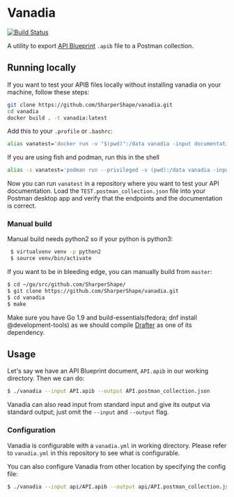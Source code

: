 # Vanadia

[![Build Status](https://travis-ci.org/bukalapak/vanadia.svg?branch=master)](https://travis-ci.org/bukalapak/vanadia)

A utility to export [API Blueprint](https://github.com/apiaryio/api-blueprint) `.apib` file to a Postman collection.

## Running locally

If you want to test your APIB files locally without installing vanadia on your machine, follow these steps:
```sh
git clone https://github.com/SharperShape/vanadia.git
cd vanadia
docker build . -t vanadia:latest
```

Add this to your `.profile` or `.bashrc`:
```sh
alias vanatest='docker run -v "$(pwd)":/data vanadia -input documentation.apib -output TEST.postman_collection.json'
```
If you are using fish and podman, run this in the shell
```sh
alias -s vanatest='podman run --privileged -v (pwd):/data vanadia -input documentation.apib -output TEST.postman_collection.json'
```


Now you can run `vanatest` in a repository where you want to test your API documentation.
Load the `TEST.postman_collection.json` file into your Postman desktop app and verify that the endpoints and the documentation is correct.

### Manual build

Manual build needs python2 so if your python is python3:

```sh
 $ virtualvenv venv -p python2
 $ source venv/bin/activate
```

If you want to be in bleeding edge, you can manually build from `master`:

```sh
$ cd ~/go/src/github.com/SharperShape/
$ git clone https://github.com/SharperShape/vanadia.git
$ cd vanadia
$ make
```

Make sure you have Go 1.9 and build-essentials(fedora; dnf install @development-tools) as we should compile [Drafter](https://github.com/apiaryio/drafter) as one of its dependency.

## Usage

Let's say we have an API Blueprint document, `API.apib` in our working directory. Then we can do:

```sh
$ ./vanadia --input API.apib --output API.postman_collection.json
```

Vanadia can also read input from standard input and give its output via standard output; just omit the `--input` and `--output` flag.

### Configuration

Vanadia is configurable with a `vanadia.yml` in working directory. Please refer to `vanadia.yml` in this repository to see what is configurable.

You can also configure Vanadia from other location by specifying the config file:

```sh
$ ./vanadia --input api/API.apib --output api/API.postman_collection.json --config api/vanadia.yml
```
